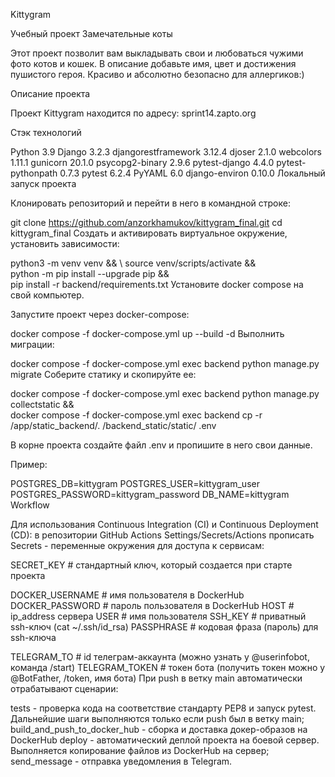 Kittygram

Учебный проект Замечательные коты

Этот проект позволит вам выкладывать свои и любоваться чужими фото котов и кошек. В описание добавьте имя, цвет и достижения пушистого героя. Красиво и абсолютно безопасно для аллергиков:)

Описание проекта

Проект Kittygram находится по адресу: sprint14.zapto.org

Стэк технологий

Python 3.9
Django 3.2.3
djangorestframework 3.12.4
djoser 2.1.0
webcolors 1.11.1
gunicorn 20.1.0
psycopg2-binary 2.9.6
pytest-django 4.4.0
pytest-pythonpath 0.7.3
pytest 6.2.4
PyYAML 6.0
django-environ 0.10.0
Локальный запуск проекта

Клонировать репозиторий и перейти в него в командной строке:

git clone https://github.com/anzorkhamukov/kittygram_final.git
cd kittygram_final
Cоздать и активировать виртуальное окружение, установить зависимости:

python3 -m venv venv && \ 
    source venv/scripts/activate && \
    python -m pip install --upgrade pip && \
    pip install -r backend/requirements.txt
Установите docker compose на свой компьютер.

Запустите проект через docker-compose:

docker compose -f docker-compose.yml up --build -d
Выполнить миграции:

docker compose -f docker-compose.yml exec backend python manage.py migrate
Соберите статику и скопируйте ее:

docker compose -f docker-compose.yml exec backend python manage.py collectstatic  && \
docker compose -f docker-compose.yml exec backend cp -r /app/static_backend/. /backend_static/static/
.env

В корне проекта создайте файл .env и пропишите в него свои данные.

Пример:

POSTGRES_DB=kittygram
POSTGRES_USER=kittygram_user
POSTGRES_PASSWORD=kittygram_password
DB_NAME=kittygram
Workflow

Для использования Continuous Integration (CI) и Continuous Deployment (CD): в репозитории GitHub Actions Settings/Secrets/Actions прописать Secrets - переменные окружения для доступа к сервисам:

SECRET_KEY                     # стандартный ключ, который создается при старте проекта

DOCKER_USERNAME                # имя пользователя в DockerHub
DOCKER_PASSWORD                # пароль пользователя в DockerHub
HOST                           # ip_address сервера
USER                           # имя пользователя
SSH_KEY                        # приватный ssh-ключ (cat ~/.ssh/id_rsa)
PASSPHRASE                     # кодовая фраза (пароль) для ssh-ключа

TELEGRAM_TO                    # id телеграм-аккаунта (можно узнать у @userinfobot, команда /start)
TELEGRAM_TOKEN                 # токен бота (получить токен можно у @BotFather, /token, имя бота)
При push в ветку main автоматически отрабатывают сценарии:

tests - проверка кода на соответствие стандарту PEP8 и запуск pytest. Дальнейшие шаги выполняются только если push был в ветку main;
build_and_push_to_docker_hub - сборка и доставка докер-образов на DockerHub
deploy - автоматический деплой проекта на боевой сервер. Выполняется копирование файлов из DockerHub на сервер;
send_message - отправка уведомления в Telegram.

